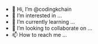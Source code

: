 - 👋 Hi, I’m @codingkchain
- 👀 I’m interested in ...
- 🌱 I’m currently learning ...
- 💞️ I’m looking to collaborate on ...
- 📫 How to reach me ...

<!---
codingkchain/codingkchain is a ✨ special ✨ repository because its `README.md` (this file) appears on your GitHub profile.
You can click the Preview link to take a look at your changes.
--->
